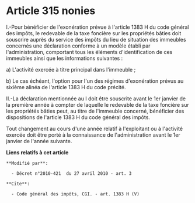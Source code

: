 # Article 315 nonies

I.-Pour bénéficier de l'exonération prévue à l'article 1383 H du code général des impôts, le redevable de la taxe foncière
sur les propriétés bâties doit souscrire auprès du service des impôts du lieu de situation des immeubles concernés une
déclaration conforme à un modèle établi par l'administration, comportant tous les éléments d'identification de ces immeubles
ainsi que les informations suivantes : 

a) L'activité exercée à titre principal dans l'immeuble ; 

b) Le cas échéant, l'option pour l'un des régimes d'exonération prévus au sixième alinéa de l'article 1383 H du code
précité. 

II.-La déclaration mentionnée au I doit être souscrite avant le 1er janvier de la première année à compter de laquelle le
redevable de la taxe foncière sur les propriétés bâties peut, au titre de l'immeuble concerné, bénéficier des dispositions de
l'article 1383 H du code général des impôts. 

Tout changement au cours d'une année relatif à l'exploitant ou à l'activité exercée doit être porté à la connaissance de
l'administration avant le 1er janvier de l'année suivante.

**Liens relatifs à cet article**

	**Modifié par**:

	  - Décret n°2010-421  du 27 avril 2010 - art. 3

	**Cite**:

	  - Code général des impôts, CGI. - art. 1383 H (V)
